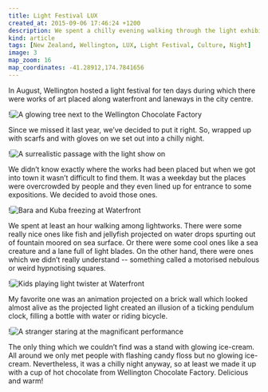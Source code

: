 ```yaml
---
title: Light Festival LUX
created_at: 2015-09-06 17:46:24 +1200
description: We spent a chilly evening walking through the light exhibitions in the heart of Wellington.
kind: article
tags: [New Zealand, Wellington, LUX, Light Festival, Culture, Night]
image: 3
map_zoom: 16
map_coordinates: -41.28912,174.7841656
---
```

In August, Wellington hosted a light festival for ten days during which there were works of art placed along waterfront and laneways in the city centre.

!![A glowing tree next to the Wellington Chocolate Factory](1)

Since we missed it last year, we’ve decided to put it right. So, wrapped up with scarfs and with gloves on we set out into a chilly night.

!![A surrealistic passage with the light show on](2)

We didn’t know exactly where the works had been placed but when we got into town it wasn’t difficult to find them. It was a weekday but the places were overcrowded by people and they even lined up for entrance to some expositions. We decided to avoid those ones.

!![Bara and Kuba freezing at Waterfront](6)

We spent at least an hour walking among lightworks. There were some really nice ones like fish and jellyfish projected on water drops spurting out of fountain moored on sea surface. Or there were some cool ones like a sea creature and a lane full of light blades. On the other hand, there were ones which we didn’t really understand -- something called a motorised nebulous or weird hypnotising squares.

!![Kids playing light twister at Waterfront](5)

My favorite one was an animation projected on a brick wall which looked almost alive as the projected light created an illusion of a ticking pendulum clock, filling a bottle with water or riding bicycle.

!![A stranger staring at the magnificant performance](4)

The only thing which we couldn’t find was a stand with glowing ice-cream. All around we only met people with flashing candy floss but no glowing ice-cream. Nevertheless, it was a chilly night anyway, so at least we made it up with a cup of hot chocolate from Wellington Chocolate Factory. Delicious and warm!
